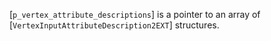 [`p_vertex_attribute_descriptions`] is a pointer to an array of
[`VertexInputAttributeDescription2EXT`] structures.